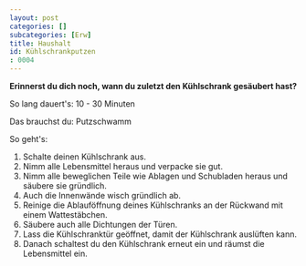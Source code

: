 ```yaml
---
layout: post
categories: []
subcategories: [Erw]
title: Haushalt
id: Kühlschrankputzen
: 0004
---
```

**Erinnerst du dich noch, wann du zuletzt den Kühlschrank gesäubert hast?**

So lang dauert's: 10 - 30 Minuten

Das brauchst du: Putzschwamm

So geht's:
1. Schalte deinen Kühlschrank aus.
2. Nimm alle Lebensmittel heraus und verpacke sie gut. 
3. Nimm alle beweglichen Teile wie Ablagen und Schubladen heraus und säubere sie gründlich. 
4. Auch die Innenwände wisch gründlich ab. 
5. Reinige die Ablauföffnung deines Kühlschranks an der Rückwand mit einem Wattestäbchen.
6. Säubere auch alle Dichtungen der Türen. 
7. Lass die Kühlschranktür geöffnet, damit der Kühlschrank auslüften kann. 
8. Danach schaltest du den Kühlschrank erneut ein und räumst die Lebensmittel ein. 


